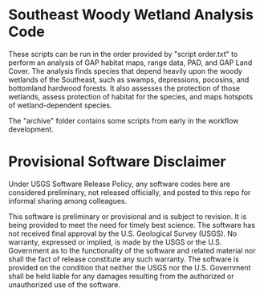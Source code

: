 # Southeast Woody Wetland Analysis Code

These scripts can be run in the order provided by "script order.txt" to perform an analysis of GAP habitat maps, range data, PAD, and GAP Land Cover.  The analysis finds species that depend heavily upon the woody wetlands of the Southeast, such as swamps, depressions, pocosins, and bottomland hardwood forests.  It also assesses the protection of those wetlands, assess protection of habitat for the species, and maps hotspots of wetland-dependent species.

The "archive" folder contains some scripts from early in the workflow development.

# Provisional Software Disclaimer
Under USGS Software Release Policy, any software codes here are considered preliminary, not released officially, and posted to this repo for informal sharing among colleagues.

This software is preliminary or provisional and is subject to revision. It is being provided to meet the need for timely best science. The software has not received final approval by the U.S. Geological Survey (USGS). No warranty, expressed or implied, is made by the USGS or the U.S. Government as to the functionality of the software and related material nor shall the fact of release constitute any such warranty. The software is provided on the condition that neither the USGS nor the U.S. Government shall be held liable for any damages resulting from the authorized or unauthorized use of the software.